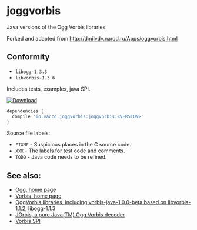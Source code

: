 ﻿# joggvorbis

Java versions of the Ogg Vorbis libraries.

Forked and adapted from http://dmilvdv.narod.ru/Apps/oggvorbis.html

## Conformity

- `libogg-1.3.3`
- `libvorbis-1.3.6`

Includes tests, examples, java SPI.

[![Download](https://api.bintray.com/packages/vaccovecrana/vacco-oss/joggvorbis/images/download.svg) ](https://bintray.com/vaccovecrana/vacco-oss/joggvorbis/_latestVersion)

```groovy
dependencies {
  compile 'io.vacco.joggvorbis:joggvorbis:<VERSION>'
}
```

Source file labels:

- `FIXME` - Suspicious places in the C source code.
- `XXX` - The labels for test code and comments.
- `TODO` - Java code needs to be refined.

## See also:

- [Ogg, home page](http://www.xiph.org/ogg/)
- [Vorbis, home page](http://www.xiph.org/vorbis/)
- [OggVorbis libraries, including vorbis-java-1.0.0-beta based on libvorbis-1.1.2, libogg-1.1.3](http://www.xiph.org/downloads/)
- [JOrbis, a pure Java(TM) Ogg Vorbis decoder](http://www.jcraft.com/jorbis/)
- [Vorbis SPI](http://www.javazoom.net/vorbisspi/vorbisspi.html)
